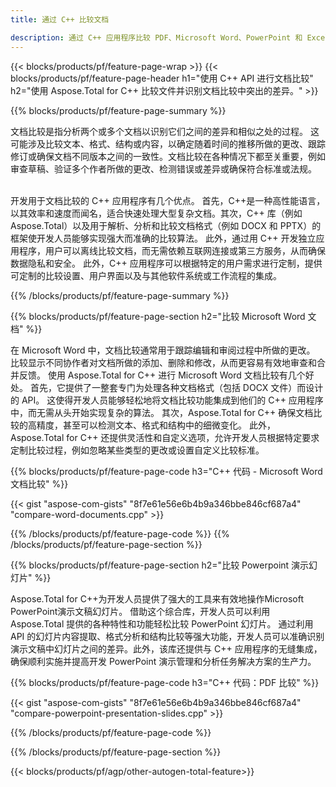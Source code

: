 ```yaml
---
title: 通过 C++ 比较文档 

description: 通过 C++ 应用程序比较 PDF、Microsoft Word、PowerPoint 和 Excel 文件。获取突出显示的比较结果。
---
```


{{< blocks/products/pf/feature-page-wrap >}}
{{< blocks/products/pf/feature-page-header h1="使用 C++ API 进行文档比较" h2="使用 Aspose.Total for C++ 比较文件并识别文档比较中突出的差异。" >}}

{{% blocks/products/pf/feature-page-summary %}}

文档比较是指分析两个或多个文档以识别它们之间的差异和相似之处的过程。 这可能涉及比较文本、格式、结构或内容，以确定随着时间的推移所做的更改、跟踪修订或确保文档不同版本之间的一致性。文档比较在各种情况下都至关重要，例如审查草稿、验证多个作者所做的更改、检测错误或差异或确保符合标准或法规。<br /><br />

开发用于文档比较的 C++ 应用程序有几个优点。 首先，C++是一种高性能语言，以其效率和速度而闻名，适合快速处理大型复杂文档。其次，C++ 库（例如 Aspose.Total）以及用于解析、分析和比较文档格式（例如 DOCX 和 PPTX）的框架使开发人员能够实现强大而准确的比较算法。 此外，通过用 C++ 开发独立应用程序，用户可以离线比较文档，而无需依赖互联网连接或第三方服务，从而确保数据隐私和安全。 此外，C++ 应用程序可以根据特定的用户需求进行定制，提供可定制的比较设置、用户界面以及与其他软件系统或工作流程的集成。

{{% /blocks/products/pf/feature-page-summary  %}}

{{% blocks/products/pf/feature-page-section  h2="比较 Microsoft Word 文档" %}}

在 Microsoft Word 中，文档比较通常用于跟踪编辑和审阅过程中所做的更改。 比较显示不同协作者对文档所做的添加、删除和修改，从而更容易有效地审查和合并反馈。 使用 Aspose.Total for C++ 进行 Microsoft Word 文档比较有几个好处。 首先，它提供了一整套专门为处理各种文档格式（包括 DOCX 文件）而设计的 API。 这使得开发人员能够轻松地将文档比较功能集成到他们的 C++ 应用程序中，而无需从头开始实现复杂的算法。 其次，Aspose.Total for C++ 确保文档比较的高精度，甚至可以检测文本、格式和结构中的细微变化。 此外，Aspose.Total for C++ 还提供灵活性和自定义选项，允许开发人员根据特定要求定制比较过程，例如忽略某些类型的更改或设置自定义比较标准。 

{{% blocks/products/pf/feature-page-code h3="C++ 代码 - Microsoft Word 文档比较" %}}

{{< gist "aspose-com-gists" "8f7e61e56e6b4b9a346bbe846cf687a4" "compare-word-documents.cpp" >}}

{{% /blocks/products/pf/feature-page-code  %}}
{{% /blocks/products/pf/feature-page-section %}}

{{% blocks/products/pf/feature-page-section  h2="比较 Powerpoint 演示幻灯片" %}}

Aspose.Total for C++为开发人员提供了强大的工具来有效地操作Microsoft PowerPoint演示文稿幻灯片。 借助这个综合库，开发人员可以利用 Aspose.Total 提供的各种特性和功能轻松比较 PowerPoint 幻灯片。 通过利用 API 的幻灯片内容提取、格式分析和结构比较等强大功能，开发人员可以准确识别演示文稿中幻灯片之间的差异。此外，该库还提供与 C++ 应用程序的无缝集成，确保顺利实施并提高开发 PowerPoint 演示管理和分析任务解决方案的生产力。

{{% blocks/products/pf/feature-page-code h3="C++ 代码：PDF 比较" %}}

{{< gist "aspose-com-gists" "8f7e61e56e6b4b9a346bbe846cf687a4" "compare-powerpoint-presentation-slides.cpp" >}}

{{% /blocks/products/pf/feature-page-code  %}}

{{% /blocks/products/pf/feature-page-section %}}

{{< blocks/products/pf/agp/other-autogen-total-feature>}}